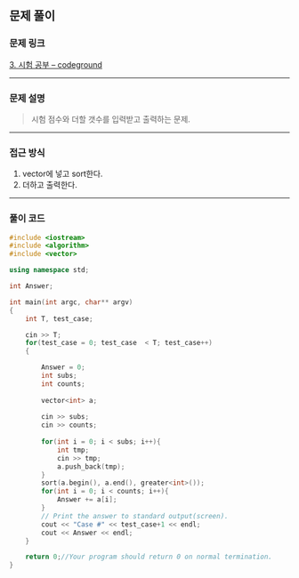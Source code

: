 ##  문제 풀이

###  문제 링크  
[3. 시험 공부 – codeground](https://www.codeground.org/practice/practiceProblemViewNew)

---

###  문제 설명  
> 시험 점수와 더할 갯수를 입력받고 출력하는 문제.
---

###  접근 방식  
1. vector에 넣고 sort한다.
2. 더하고 출력한다.
---

### 풀이 코드

```cpp
#include <iostream>
#include <algorithm>
#include <vector>

using namespace std;

int Answer;

int main(int argc, char** argv)
{
	int T, test_case;

	cin >> T;
	for(test_case = 0; test_case  < T; test_case++)
	{

		Answer = 0;
		int subs;
		int counts;
		
		vector<int> a;
		
		cin >> subs;
		cin >> counts;
		
		for(int i = 0; i < subs; i++){
		    int tmp;
		    cin >> tmp;
		    a.push_back(tmp);
		}
		sort(a.begin(), a.end(), greater<int>());
		for(int i = 0; i < counts; i++){
            Answer += a[i];
		}
		// Print the answer to standard output(screen).
		cout << "Case #" << test_case+1 << endl;
		cout << Answer << endl;
	}

	return 0;//Your program should return 0 on normal termination.
}
```

